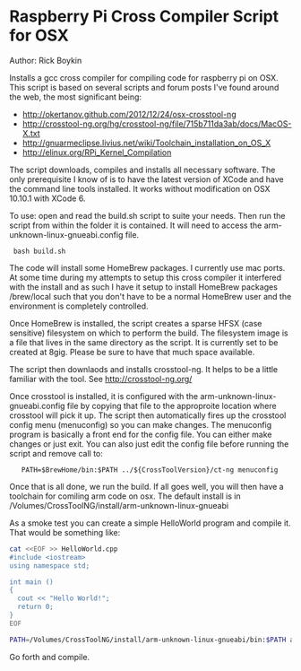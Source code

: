 # Raspberry Pi Cross Compiler Script for OSX

Author: Rick Boykin

Installs a gcc cross compiler for compiling code for raspberry pi on OSX.
This script is based on several scripts and forum posts I've found around 
the web, the most significant being: 

  * http://okertanov.github.com/2012/12/24/osx-crosstool-ng
  * http://crosstool-ng.org/hg/crosstool-ng/file/715b711da3ab/docs/MacOS-X.txt
  * http://gnuarmeclipse.livius.net/wiki/Toolchain_installation_on_OS_X
  * http://elinux.org/RPi_Kernel_Compilation

The script downloads, compiles and installs all necessary software. The only prerequisite I know of is to have the latest version of XCode and have the command line tools installed. It works without modification on OSX 10.10.1 with XCode 6.

To use: open and read the build.sh script to suite your needs. Then run the script from within the folder it is contained. It will need to access the arm-unknown-linux-gnueabi.config file. 

     bash build.sh 

The code will install some HomeBrew packages. I currently use mac ports. At some time during my attempts to setup this cross compiler it interfered with the install and as such I have it setup to install HomeBrew packages /brew/local such that you don't have to be a normal HomeBrew user and the environment is completely controlled.

Once HomeBrew is installed, the script creates a sparse HFSX (case sensitive) filesystem on which to perform the build. The filesystem image is a file that lives in the same directory as the script. It is currently set to be created at 8gig. Please be sure to have that much space available. 

The script then downlaods and installs crosstool-ng. It helps to be a little familiar with the tool. See http://crosstool-ng.org/ 

Once crosstool is installed, it is configured with the arm-unknown-linux-gnueabi.config file by copying that file to the approproite location where crosstool will pick it up. The script then automatically fires up the crosstool config menu (menuconfig) so you can make changes. The menuconfig program is basically a front end for the config file. You can either make changes or just exit. You can also just edit the config file before running the script and remove call to:

       PATH=$BrewHome/bin:$PATH ../${CrossToolVersion}/ct-ng menuconfig

Once that is all done, we run the build. If all goes well, you will then have a toolchain for comiling arm code on osx. The default install is in /Volumes/CrossToolNG/install/arm-unknown-linux-gnueabi

As a smoke test you can create a simple HelloWorld program and compile it. That would be something like:

```bash
cat <<EOF >> HelloWorld.cpp
#include <iostream>
using namespace std;

int main ()
{
  cout << "Hello World!";
  return 0;
}
EOF

PATH=/Volumes/CrossToolNG/install/arm-unknown-linux-gnueabi/bin:$PATH arm-linux-gnueabihf-g++ HelloWorld.cpp -o HelloWorld
```

Go forth and compile.
